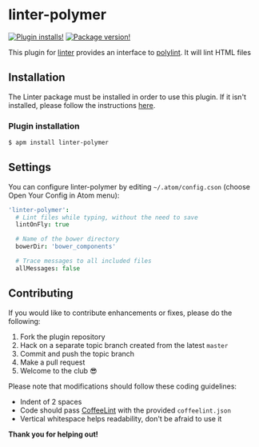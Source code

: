 linter-polymer
=========================

[![Plugin installs!](https://img.shields.io/apm/dm/linter-polymer.svg?style=flat-square)](https://atom.io/packages/linter-polymer)
[![Package version!](https://img.shields.io/apm/v/linter-polymer.svg?style=flat-square)](https://atom.io/packages/linter-polymer)

This plugin for [linter](https://github.com/atom-community/linter) provides an interface to [polylint](https://github.com/PolymerLabs/polylint). It will lint HTML files

## Installation
The Linter package must be installed in order to use this plugin. If it isn't installed, please follow the instructions [here](https://github.com/atom-community/linter#how-to--installation).

### Plugin installation
```sh
$ apm install linter-polymer
```

## Settings
You can configure linter-polymer by editing `~/.atom/config.cson` (choose Open Your Config in Atom menu):
```coffee
'linter-polymer':
  # Lint files while typing, without the need to save
  lintOnFly: true

  # Name of the bower directory
  bowerDir: 'bower_components'

  # Trace messages to all included files
  allMessages: false
```

## Contributing
If you would like to contribute enhancements or fixes, please do the following:

1. Fork the plugin repository
2. Hack on a separate topic branch created from the latest `master`
3. Commit and push the topic branch
4. Make a pull request
5. Welcome to the club :sunglasses:

Please note that modifications should follow these coding guidelines:

- Indent of 2 spaces
- Code should pass [CoffeeLint](http://www.coffeelint.org/) with the provided `coffeelint.json`
- Vertical whitespace helps readability, don't be afraid to use it

**Thank you for helping out!**
